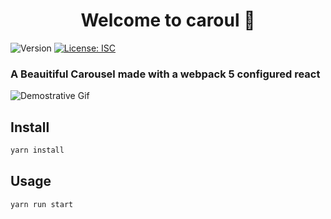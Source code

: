 <h1 align="center">Welcome to caroul 👋</h1>
<p>
  <img alt="Version" src="https://img.shields.io/badge/version-1.0.0-blue.svg?cacheSeconds=2592000" />
  <a href="#" target="_blank">
    <img alt="License: ISC" src="https://img.shields.io/badge/License-ISC-yellow.svg" />
  </a>
</p>

<h3>A Beauitiful Carousel made with a webpack 5 configured react</h3>
<img alt="Demostrative Gif" src="./assets/images/4.gif">

## Install

```sh
yarn install
```

## Usage

```sh
yarn run start
```



